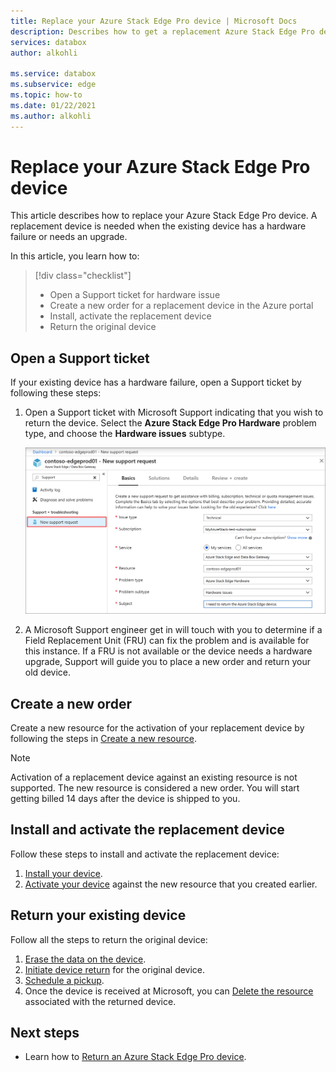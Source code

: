 ```yaml
---
title: Replace your Azure Stack Edge Pro device | Microsoft Docs 
description: Describes how to get a replacement Azure Stack Edge Pro device.
services: databox
author: alkohli

ms.service: databox
ms.subservice: edge
ms.topic: how-to
ms.date: 01/22/2021
ms.author: alkohli
---
```


# Replace your Azure Stack Edge Pro device

This article describes how to replace your Azure Stack Edge Pro device. A replacement device is needed when the existing device has a hardware failure or needs an upgrade. 


In this article, you learn how to:

> [!div class="checklist"]
>
> * Open a Support ticket for hardware issue
> * Create a new order for a replacement device in the Azure portal
> * Install, activate the replacement device
> * Return the original device

## Open a Support ticket

If your existing device has a hardware failure, open a Support ticket by following these steps:

1. Open a Support ticket with Microsoft Support indicating that you wish to return the device. Select the **Azure Stack Edge Pro Hardware** problem type, and choose the **Hardware issues** subtype.  

    ![Open Support ticket](media/azure-stack-edge-replace-device/open-support-ticket-1.png)  

2. A Microsoft Support engineer get in will touch with you to determine if a Field Replacement Unit (FRU) can fix the problem and is available for this instance. If a FRU is not available or the device needs a hardware upgrade, Support will guide you to place a new order and return your old device.

## Create a new order

Create a new resource for the activation of your replacement device by following the steps in [Create a new resource](azure-stack-edge-gpu-deploy-prep.md#create-a-new-resource).

> [!NOTE]
> Activation of a replacement device against an existing resource is not supported. The new resource is considered a new order. You will start getting billed 14 days after the device is shipped to you.

## Install and activate the replacement device

Follow these steps to install and activate the replacement device:

1. [Install your device](azure-stack-edge-deploy-install.md).
2. [Activate your device](azure-stack-edge-deploy-connect-setup-activate.md) against the new resource that you created earlier.

## Return your existing device

Follow all the steps to return the original device:

1. [Erase the data on the device](azure-stack-edge-return-device.md#erase-data-from-the-device).
2. [Initiate device return](azure-stack-edge-return-device.md#initiate-device-return) for the original device.
3. [Schedule a pickup](azure-stack-edge-return-device.md#schedule-a-pickup).
4. Once the device is received at Microsoft, you can [Delete the resource](azure-stack-edge-return-device.md#delete-the-resource) associated with the returned device.


## Next steps

- Learn how to [Return an Azure Stack Edge Pro device](azure-stack-edge-return-device.md).
